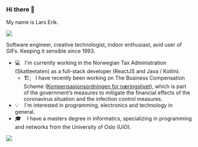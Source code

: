### Hi there 👋

My name is Lars Erik.

<a href="https://larserik.storbukas.no">
  <img src="http://git.storbukas.no/personlig-kjennemerke.svg">
</a>

Software engineer, creative technologist, indoor enthusiast, avid user of GIFs. Keeping it sensible since 1993.

- 💻 &nbsp;&nbsp;I'm currently working in the Norwegian Tax Administration (Skatteetaten) as a full-stack developer (ReactJS and Java / Kotlin).
  - 🏗;&nbsp;&nbsp; I have recently been working on The Business Compensation Scheme ([Kompensasjonsordningen for næringslivet](https://www.kompensasjonsordning.no/)), which is part of the government’s measures to mitigate the financial effects of the coronavirus situation and the infection control measures.
- 💡 &nbsp;&nbsp; I'm interested in programming, electronics and technology in general.
- 🎓 &nbsp;&nbsp; I have a masters degree in informatics, specializing in programming and networks from the University of Oslo (UiO).

![](https://thumbs.gfycat.com/GraveUnrulyFluke-small.gif)
